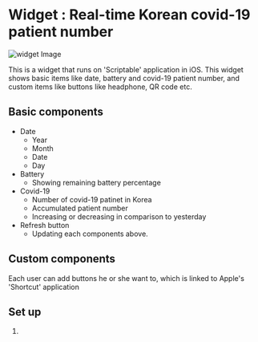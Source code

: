 # Widget : Real-time Korean covid-19 patient number
![widget Image](/image/KakaoTalk_20201229_013815888.jpg)

This is a widget that runs on 'Scriptable' application in iOS.
This widget shows basic items like date, battery and covid-19 patient number, and custom items like buttons like headphone, QR code etc.

## Basic components
- Date
  - Year
  - Month
  - Date
  - Day
- Battery
  - Showing remaining battery percentage
- Covid-19
  - Number of covid-19 patinet in Korea
  - Accumulated patient number
  - Increasing or decreasing in comparison to yesterday
- Refresh button
  - Updating each components above.

## Custom components
Each user can add buttons he or she want to, which is linked to Apple's 'Shortcut' application

## Set up
1. 

